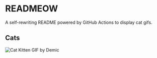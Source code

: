 # READMEOW

A self-rewriting README powered by GitHub Actions to display cat gifs.

## Cats

![Cat Kitten GIF by Demic](https://media3.giphy.com/media/v1.Y2lkPTlhY2QwMmRhOGx2Mm00YmN2NGtpeTdqdnl6NzZnMmsyZDV6b2w2ZGQzMjNsNzlneSZlcD12MV9naWZzX3NlYXJjaCZjdD1n/3oriO0OEd9QIDdllqo/200.gif)
